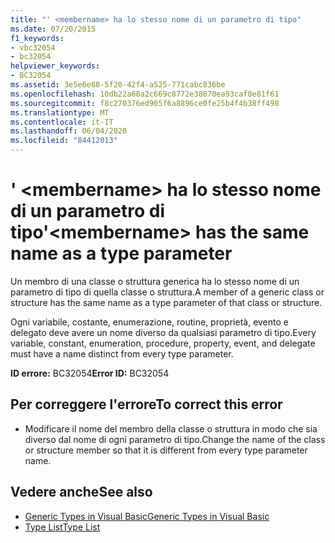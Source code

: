 ```yaml
---
title: "' <membername> ha lo stesso nome di un parametro di tipo"
ms.date: 07/20/2015
f1_keywords:
- vbc32054
- bc32054
helpviewer_keywords:
- BC32054
ms.assetid: 3e5e6e88-5f20-42f4-a525-771cabc836be
ms.openlocfilehash: 10db22a68a2c669c8772e38070ea93caf0e81f61
ms.sourcegitcommit: f8c270376ed905f6a8896ce0fe25b4f4b38ff498
ms.translationtype: MT
ms.contentlocale: it-IT
ms.lasthandoff: 06/04/2020
ms.locfileid: "84412013"
---
```

# <a name="membername-has-the-same-name-as-a-type-parameter"></a><span data-ttu-id="954ba-102">' \<membername> ha lo stesso nome di un parametro di tipo</span><span class="sxs-lookup"><span data-stu-id="954ba-102">'\<membername> has the same name as a type parameter</span></span>
<span data-ttu-id="954ba-103">Un membro di una classe o struttura generica ha lo stesso nome di un parametro di tipo di quella classe o struttura.</span><span class="sxs-lookup"><span data-stu-id="954ba-103">A member of a generic class or structure has the same name as a type parameter of that class or structure.</span></span>  
  
 <span data-ttu-id="954ba-104">Ogni variabile, costante, enumerazione, routine, proprietà, evento e delegato deve avere un nome diverso da qualsiasi parametro di tipo.</span><span class="sxs-lookup"><span data-stu-id="954ba-104">Every variable, constant, enumeration, procedure, property, event, and delegate must have a name distinct from every type parameter.</span></span>  
  
 <span data-ttu-id="954ba-105">**ID errore:** BC32054</span><span class="sxs-lookup"><span data-stu-id="954ba-105">**Error ID:** BC32054</span></span>  
  
## <a name="to-correct-this-error"></a><span data-ttu-id="954ba-106">Per correggere l'errore</span><span class="sxs-lookup"><span data-stu-id="954ba-106">To correct this error</span></span>  
  
- <span data-ttu-id="954ba-107">Modificare il nome del membro della classe o struttura in modo che sia diverso dal nome di ogni parametro di tipo.</span><span class="sxs-lookup"><span data-stu-id="954ba-107">Change the name of the class or structure member so that it is different from every type parameter name.</span></span>  
  
## <a name="see-also"></a><span data-ttu-id="954ba-108">Vedere anche</span><span class="sxs-lookup"><span data-stu-id="954ba-108">See also</span></span>

- [<span data-ttu-id="954ba-109">Generic Types in Visual Basic</span><span class="sxs-lookup"><span data-stu-id="954ba-109">Generic Types in Visual Basic</span></span>](../programming-guide/language-features/data-types/generic-types.md)
- [<span data-ttu-id="954ba-110">Type List</span><span class="sxs-lookup"><span data-stu-id="954ba-110">Type List</span></span>](../language-reference/statements/type-list.md)
